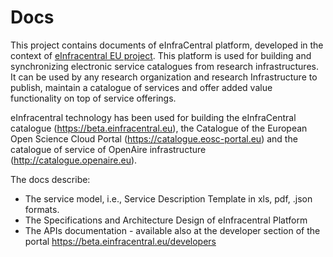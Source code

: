 # Docs
This project contains documents of eInfraCentral platform, developed in the context of [eInfracentral EU project](http://einfracentral.eu/). This platform is used for building and synchronizing electronic service catalogues from research infrastructures. It can be used by any research organization and research Infrastructure to publish, maintain a catalogue of services and offer added value functionality on top of service offerings.

eInfracentral technology has been used for building the eInfraCentral catalogue (https://beta.einfracentral.eu), the Catalogue of the European Open Science Cloud Portal (https://catalogue.eosc-portal.eu) and the catalogue of service of OpenAire infrastructure (http://catalogue.openaire.eu).

The docs describe: 
- The service model, i.e., Service Description Template in xls, pdf, .json formats.
- The Specifications and Architecture Design of eInfracentral Platform
- The APIs documentation - available also at the developer section of the portal https://beta.einfracentral.eu/developers




